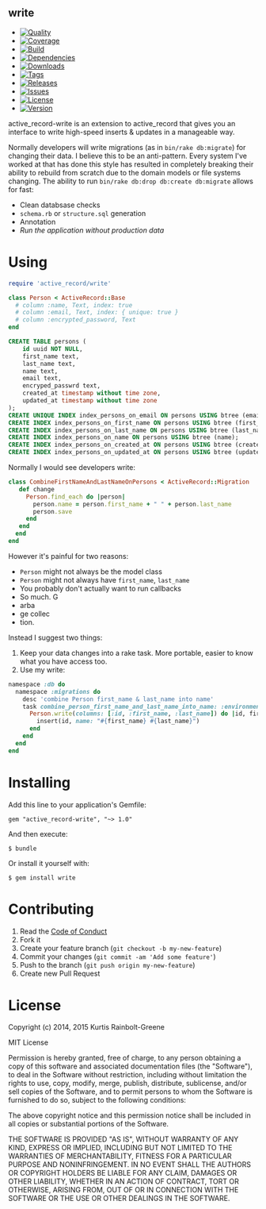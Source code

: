 write
-----

  - [![Quality](http://img.shields.io/codeclimate/github/krainboltgreene/write.gem.svg?style=flat-square)](https://codeclimate.com/github/krainboltgreene/write.gem)
  - [![Coverage](http://img.shields.io/codeclimate/coverage/github/krainboltgreene/write.gem.svg?style=flat-square)](https://codeclimate.com/github/krainboltgreene/write.gem)
  - [![Build](http://img.shields.io/travis-ci/krainboltgreene/write.gem.svg?style=flat-square)](https://travis-ci.org/krainboltgreene/write.gem)
  - [![Dependencies](http://img.shields.io/gemnasium/krainboltgreene/write.gem.svg?style=flat-square)](https://gemnasium.com/krainboltgreene/write.gem)
  - [![Downloads](http://img.shields.io/gem/dtv/write.svg?style=flat-square)](https://rubygems.org/gems/write)
  - [![Tags](http://img.shields.io/github/tag/krainboltgreene/write.gem.svg?style=flat-square)](http://github.com/krainboltgreene/write.gem/tags)
  - [![Releases](http://img.shields.io/github/release/krainboltgreene/write.gem.svg?style=flat-square)](http://github.com/krainboltgreene/write.gem/releases)
  - [![Issues](http://img.shields.io/github/issues/krainboltgreene/write.gem.svg?style=flat-square)](http://github.com/krainboltgreene/write.gem/issues)
  - [![License](http://img.shields.io/badge/license-MIT-brightgreen.svg?style=flat-square)](http://opensource.org/licenses/MIT)
  - [![Version](http://img.shields.io/gem/v/write.svg?style=flat-square)](https://rubygems.org/gems/write)


active_record-write is an extension to active_record that gives you an interface to write high-speed inserts & updates in a manageable way.

Normally developers will write migrations (as in `bin/rake db:migrate`) for changing their data. I believe this to be an anti-pattern. Every system I've worked at that has done this style has resulted in completely breaking their ability to rebuild from scratch due to the domain models or file systems changing. The ability to run `bin/rake db:drop db:create db:migrate` allows for fast:

  - Clean databsase checks
  - `schema.rb` or `structure.sql` generation
  - Annotation
  - *Run the application without production data*


Using
=====

``` ruby
require 'active_record/write'

class Person < ActiveRecord::Base
  # column :name, Text, index: true
  # column :email, Text, index: { unique: true }
  # column :encrypted_password, Text
end
```

``` sql
CREATE TABLE persons (
    id uuid NOT NULL,
    first_name text,
    last_name text,
    name text,
    email text,
    encryped_passwrd text,
    created_at timestamp without time zone,
    updated_at timestamp without time zone
);
CREATE UNIQUE INDEX index_persons_on_email ON persons USING btree (email);
CREATE INDEX index_persons_on_first_name ON persons USING btree (first_name);
CREATE INDEX index_persons_on_last_name ON persons USING btree (last_name);
CREATE INDEX index_persons_on_name ON persons USING btree (name);
CREATE INDEX index_persons_on_created_at ON persons USING btree (created_at);
CREATE INDEX index_persons_on_updated_at ON persons USING btree (updated_at);
```

Normally I would see developers write:

``` ruby
class CombineFirstNameAndLastNameOnPersons < ActiveRecord::Migration
   def change
     Person.find_each do |person|
       person.name = person.first_name + " " + person.last_name
       person.save
     end
   end
  end
end
```

However it's painful for two reasons:

  - `Person` might not always be the model class
  - `Person` might not always have `first_name`, `last_name`
  - You probably don't actually want to run callbacks
  - So much. G
  - arba
  - ge collec
  - tion.

Instead I suggest two things:

  1. Keep your data changes into a rake task. More portable, easier to know what you have access too.
  2. Use my write:

``` ruby
namespace :db do
  namespace :migrations do
    desc 'combine Person first_name & last_name into name'
    task combine_person_first_name_and_last_name_into_name: :environment do
      Person.write(columns: [:id, :first_name, :last_name]) do |id, first_name, last_name|
        insert(id, name: "#{first_name} #{last_name}")
      end
    end
  end
end
```


Installing
==========

Add this line to your application's Gemfile:

    gem "active_record-write", "~> 1.0"

And then execute:

    $ bundle

Or install it yourself with:

    $ gem install write


Contributing
============

  1. Read the [Code of Conduct](/CONDUCT.md)
  2. Fork it
  3. Create your feature branch (`git checkout -b my-new-feature`)
  4. Commit your changes (`git commit -am 'Add some feature'`)
  5. Push to the branch (`git push origin my-new-feature`)
  6. Create new Pull Request


License
=======

Copyright (c) 2014, 2015 Kurtis Rainbolt-Greene

MIT License

Permission is hereby granted, free of charge, to any person obtaining
a copy of this software and associated documentation files (the
"Software"), to deal in the Software without restriction, including
without limitation the rights to use, copy, modify, merge, publish,
distribute, sublicense, and/or sell copies of the Software, and to
permit persons to whom the Software is furnished to do so, subject to
the following conditions:

The above copyright notice and this permission notice shall be
included in all copies or substantial portions of the Software.

THE SOFTWARE IS PROVIDED "AS IS", WITHOUT WARRANTY OF ANY KIND,
EXPRESS OR IMPLIED, INCLUDING BUT NOT LIMITED TO THE WARRANTIES OF
MERCHANTABILITY, FITNESS FOR A PARTICULAR PURPOSE AND
NONINFRINGEMENT. IN NO EVENT SHALL THE AUTHORS OR COPYRIGHT HOLDERS BE
LIABLE FOR ANY CLAIM, DAMAGES OR OTHER LIABILITY, WHETHER IN AN ACTION
OF CONTRACT, TORT OR OTHERWISE, ARISING FROM, OUT OF OR IN CONNECTION
WITH THE SOFTWARE OR THE USE OR OTHER DEALINGS IN THE SOFTWARE.
